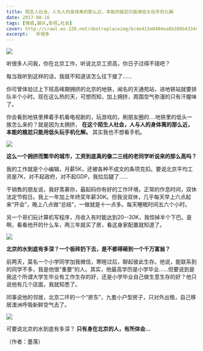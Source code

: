 ```yaml
---
title: 陌生人社会，人与人的身体离的那么近，本能的尴尬只能用低头玩手机化解
date: 2017-08-16
tags: [情感,娱乐,影视,社会]
cover: http://crawl.ws.126.net/nbotreplaceimg/bc4e413e0404ea8b386b4334d5ba150d/09de12fad2350e7f3ad22e0c7fc7c142.jpg
excerpt:   听很多
---
```

![](http://crawl.ws.126.net/nbotreplaceimg/bc4e413e0404ea8b386b4334d5ba150d/09de12fad2350e7f3ad22e0c7fc7c142.jpg)  

听很多人问我，你在北京工作，听说北京工资高，你日子过得不错吧？

每当我听到这样的话，我就不知道该怎么往下接了......

你可曾体验过上下班高峰期拥挤的北京的地铁，闻名的天通苑站，进地铁站就要排队半个小时。现在这么热的天，可想而知，加上拥挤，周围空气弥漫的只有汗腥味了。

你会看到地铁里捧着手机看电视剧的，玩游戏的，刷朋友圈的....地铁里的低头一族怎么来的？就是因为太拥挤，
**在这个陌生人社会，人与人的身体离的那么近，本能的尴尬只能用低头玩手机化解。** 其实我也不想看手机。

![](http://crawl.ws.126.net/nbotreplaceimg/bc4e413e0404ea8b386b4334d5ba150d/f853f2463be4a0a712848e8c554287b9.jpg)  

**这么一个拥挤而繁华的城市，工资到底真的像二三线的老同学听说来的那么高吗？**

我的工作就是个小编辑，月薪5K，还被各种不成文的条项克扣。要说北京平均工资是7K，对不起政府，对不起GDP，我拉后腿了......

干销售的朋友说，我好羡慕你，最起码你有好的工作环境，正常的作息时间，双休法定节假日。我上一年加上年终奖年薪30K。但我没双休，几乎每天早上六点起来“开会”，晚上八点做“总结”，一做就是十一点多。每天睡眠时间五六个小时。

另一个哥们玩计算机写程序，月收入有时能达到20--30K，我惊掉半个下巴。是啊，看看他开的什么车，两三年就买了房，看这身家配置就知道了。

![](http://crawl.ws.126.net/nbotreplaceimg/d750efec789e0ae40cef6e34bd6e8997/ecd078be6ecdccefad0c3268fe8cab60.jpg)  

**北京的水到底有多深？一个板砖扔下去，是不都得砸到一个千万富翁？**

前两天，莫名一个小学同学加我微信，寒暄过后，聊起彼此生存。他说，能联系到的同学不多，我是他很“重要”的人。其实，他最高学历是小学毕业......但要说到是我这个所谓大学生毕业有工作生存的好，还是小学毕业自己做生意生存的好？他只说他有几个店面，我就知悉了。

同事说他的邻居，北京二环的一个“房东”，九套小户型房子，只对外出租，自己移居澳洲呼吸新鲜空气去了。

![](http://crawl.ws.126.net/nbotreplaceimg/bc4e413e0404ea8b386b4334d5ba150d/bb30bf405025c1a5b904b4dfa2936106.jpg)  

可要说北京的水到底有多深？ **只有身在北京的人，有所体会...**

（作者：墨落）

